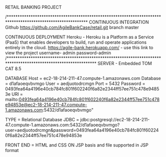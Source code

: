 RETAIL BANKING PROJECT

/*************************************************************************************************************
CONTINUOUS INTEGRATION	Github	https://github.com/AgileBankCase/retail.git	branch master

CONTINUOUS DEPLOYMENT
Heroku - Heroku is a Platform as a Service (PaaS) that enables developers to build, run and operate applications entirely in the cloud.	https://agile-bank.herokuapp.com/   - use this link to view the project	
username- admin	
password-admin
/*****************************************************************************************************************
SERVER - Embedded TOM CAT 8.5

DATABASE
Host = ec2-18-214-211-47.compute-1.amazonaws.com
Database = d1afaoeqvbvmgo
User = aedjuotodrcmgn
Port = 5432
Password = 0493fea64a4196e40cb784fc801f602240f6a82e2344ff57ee751c478e94853e
URI = mailto:0493fea64a4196e40cb784fc801f602240f6a82e2344ff57ee751c478e94853e@ec2-18-214-211-47.compute-1.amazonaws.com:5432/d1afaoeqvbvmgo"

TYPE = Relational Database
JDBC = jdbc:postgresql://ec2-18-214-211-47.compute-1.amazonaws.com:5432/d1afaoeqvbvmgo?user=aedjuotodrcmgn&password=0493fea64a4196e40cb784fc801f602240f6a82e2344ff57ee751c478e94853e

FRONT END	= HTML and CSS ON JSP basis and file supported in JSP format
		
